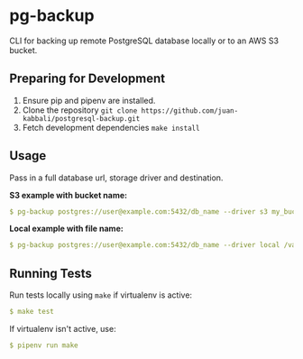 # pg-backup
CLI for backing up remote PostgreSQL database locally or to an AWS S3 bucket.

## Preparing for Development
1. Ensure pip and pipenv are installed.
2. Clone the repository ``git clone https://github.com/juan-kabbali/postgresql-backup.git``
3. Fetch development dependencies ``make install``


## Usage
Pass in a full database url, storage driver and destination.

**S3 example with bucket name:**

````yaml
$ pg-backup postgres://user@example.com:5432/db_name --driver s3 my_bucket_name
````

**Local example with file name:**

````yaml
$ pg-backup postgres://user@example.com:5432/db_name --driver local /var/local/db_name/backups/dump_2018_09_30.sql
````

## Running Tests
Run tests locally using ``make`` if virtualenv is active:

````yaml
$ make test
````

If virtualenv isn't active, use:

````yaml
$ pipenv run make
````
